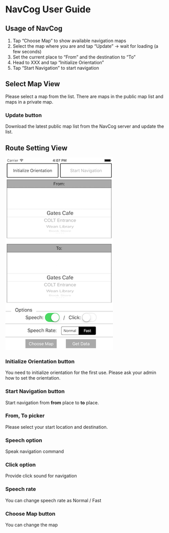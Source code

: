 <!--
The MIT License (MIT)

Copyright (c) 2014, 2015 IBM Corporation
Permission is hereby granted, free of charge, to any person obtaining a copy
of this software and associated documentation files (the "Software"), to deal
in the Software without restriction, including without limitation the rights
to use, copy, modify, merge, publish, distribute, sublicense, and/or sell
copies of the Software, and to permit persons to whom the Software is
furnished to do so, subject to the following conditions:

The above copyright notice and this permission notice shall be included in all
copies or substantial portions of the Software.

THE SOFTWARE IS PROVIDED "AS IS", WITHOUT WARRANTY OF ANY KIND, EXPRESS OR
IMPLIED, INCLUDING BUT NOT LIMITED TO THE WARRANTIES OF MERCHANTABILITY,
FITNESS FOR A PARTICULAR PURPOSE AND NONINFRINGEMENT. IN NO EVENT SHALL THE
AUTHORS OR COPYRIGHT HOLDERS BE LIABLE FOR ANY CLAIM, DAMAGES OR OTHER
LIABILITY, WHETHER IN AN ACTION OF CONTRACT, TORT OR OTHERWISE, ARISING FROM,
OUT OF OR IN CONNECTION WITH THE SOFTWARE OR THE USE OR OTHER DEALINGS IN THE
SOFTWARE.
-->

# NavCog User Guide

## Usage of NavCog
1. Tap “Choose Map” to show available navigation maps
2. Select the map where you are and tap “Update” -> wait for loading (a few seconds)
3. Set the current place to “From” and the destination to “To”
4. Head to XXX and tap “Initialize Orientation”
5. Tap “Start Navigation” to start navigation


## Select Map View
Please select a map from the list.
There are maps in the public map list and maps in a private map.

### Update button
Download the latest public map list from the NavCog server and update the list.


## Route Setting View
![Screen Short](images/main_view.png)

### Initialize Orientation button
You need to initialize orientation for the first use. Please ask your admin how to set the orientation.

### Start Navigation button
Start navigation from **from** place to **to** place.

### From, To picker
Please select your start location and destination.

### Speech option
Speak navigation command

### Click option
Provide click sound for navigation

### Speech rate
You can change speech rate as Normal / Fast

### Choose Map button
You can change the map
